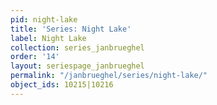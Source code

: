 ```yaml
---
pid: night-lake
title: 'Series: Night Lake'
label: Night Lake
collection: series_janbrueghel
order: '14'
layout: seriespage_janbrueghel
permalink: "/janbrueghel/series/night-lake/"
object_ids: 10215|10216
---
```

